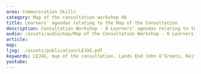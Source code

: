 ```yaml
---
area: Communication Skills
category: Map of the consultation workshop 06
title: Learners' agendas relating to the Map of the Consultation
description: Consultation Workshop - 6 Learners' agendas relating to the Map of the Consultation
audio: /assets/audio/map/Map of the Consultation Workshop - 6 Learners' agendas relating to the Map of the Consultation - MQ.mp3
article: 
map:
ljog:  /assets/publication/LEJOG.pdf
keywords: LEJOG, map of the consultation, Lands End John O’Groats, Keith Birrell
youtube: 
--- 
```


